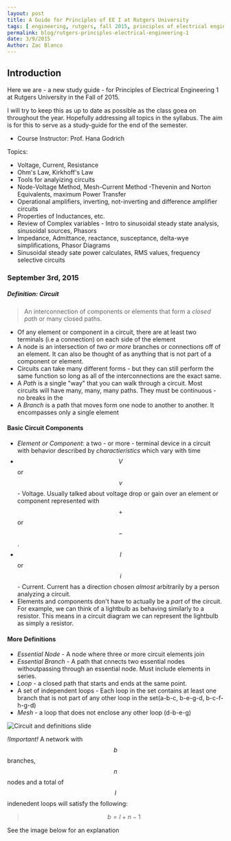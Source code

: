 ```yaml
---
layout: post
title: A Guide for Principles of EE I at Rutgers University
tags: [ engineering, rutgers, fall 2015, principles of electrical engineering, guide, class, study, circuits, computer engineering, electrical engineering, engineers  ]
permalink: blog/rutgers-principles-electrical-engineering-1
date: 3/9/2015
Author: Zac Blanco
---
```


## Introduction

Here we are - a new study guide - for Principles of Electrical Engineering 1 at Rutgers University in the Fall of 2015.

I will try to keep this as up to date as possible as the class goea on throughout the year. Hopefully addressing all topics in the syllabus. The aim is for this to serve as a study-guide for the end of the semester.

- Course Instructor: Prof. Hana Godrich

Topics:

- Voltage, Current, Resistance
- Ohm's Law, Kirkhoff's Law
- Tools for analyizing circuits
- Node-Voltage Method, Mesh-Current Method
-Thevenin and Norton Equivalents, maximum Power Transfer
- Operational amplifiers, inverting, not-inverting and difference amplifier circuits
- Properties of Inductances, etc.
- Review of Complex variables - Intro to sinusoidal steady state analysis, sinusoidal sources, Phasors
- Impedance, Admittance, reactance, susceptance, delta-wye simplifications, Phasor Diagrams
- Sinusoidal steady sate power calculates, RMS values, frequency selective circuits

### September 3rd, 2015

##### Definition: Circuit

> An interconnection of components or elements that form a _closed path_ or many closed paths.

- Of any element or component in a circuit, there are at least two terminals (i.e a connection) on each side of the element
- A node is an intersection of _two or more_ branches or connections off of an element. It can also be thought of as anything that is not part of a component or element.
- Circuits can take many different forms - but they can still perform the same function so long as all of the interconnections are the exact same.
- A _Path_ is a single "way" that you can walk through a circuit. Most circuits will have many, many, many paths. They must be continuous - no breaks in the 
- A _Branch_ is a path that moves form one node to another to another. It encompasses only a single element

#### Basic Circuit Components

- _Element or Component_: a two - or more - terminal device in a circuit with behavior described by _charactieristics_ which vary with time
- $$ V $$ or $$ v $$ - Voltage. Usually talked about voltage drop or gain over an element or component represented with  $$ + $$ or $$ - $$.
- $$ I $$ or  $$ i $$ - Current. Current has a direction chosen _almost_ arbitrarily by a person analyzing a circuit.
- Elements and components don't have to actually be a _part_ of the circuit. For example, we can think of a lightbulb as behaving similarly to a resistor. This means in a circuit diagram we can represent the lightbulb as simply a resistor.

#### More Definitions

- _Essential Node_ - A node where three or more circuit elements join
- _Essential Branch_ - A path that cnnects two essential nodes withoutpassing through an essential node. Must include elements in series.
- _Loop_ - a closed path that starts and ends at the same point.
- A set of independent loops - Each loop in the set contains at least one branch that is not part of any other loop in the set(a-b-c, b-e-g-d, b-c-f-h-g-d)
- _Mesh_ - a loop that does not enclose any other loop (d-b-e-g)

![Circuit and definitions slide](../../assets/images/ee1-guide/definition-slide-1.png)

_!Important!_ A network with $$ b $$ branches, $$ n $$ nodes and a total of $$ l $$ indenedent loops will satisfy the following:

> $$ b = l + n - 1 $$


See the image below for an explanation



